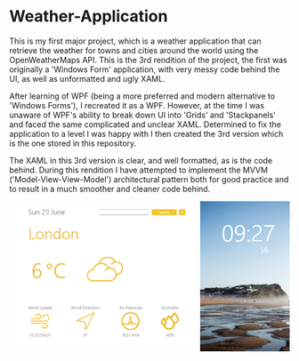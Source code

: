 # Weather-Application

This is my first major project, which is a weather application that can retrieve the weather for towns and cities around the world using the OpenWeatherMaps API. This is the 3rd rendition of the project, the first was originally a 'Windows Form' application, with very messy code behind the UI, as well as unformatted and ugly XAML.

 After learning of WPF (being a more preferred and modern alternative to 'Windows Forms'), I recreated it as a WPF. However, at the time I was unaware of WPF's ability to break down UI into 'Grids' and 'Stackpanels' and faced the same complicated and unclear XAML. Determined to fix the application to a level I was happy with I then created the 3rd version which is the one stored in this repository.
 
The XAML in this 3rd version is clear, and well formatted, as is the code behind. During this rendition I have attempted to implement the MVVM ('Model-View-View-Model') architectural pattern both for good practice and to result in a much smoother and cleaner code behind.

![Image of the application](/README-Image.png)
